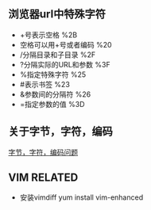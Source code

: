 ## 浏览器url中特殊字符
-  +号表示空格 %2B  
-  空格可以用+号或者编码 %20  
-  /分隔目录和子目录 %2F  
-  ?分隔实际的URL和参数 %3F  
-  %指定特殊字符 %25  
-  #表示书签 %23  
-  &参数间的分隔符 %26  
-  =指定参数的值 %3D


## 关于字节，字符，编码
[字节，字符，编码问题](http://www.regexlab.com/zh/encoding.htm)

## VIM RELATED

- 安装vimdiff yum install vim-enhanced
